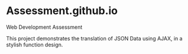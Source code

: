 # Assessment.github.io

Web Development Assessment

This project demonstrates the translation of JSON Data using AJAX, in a stylish function design.
